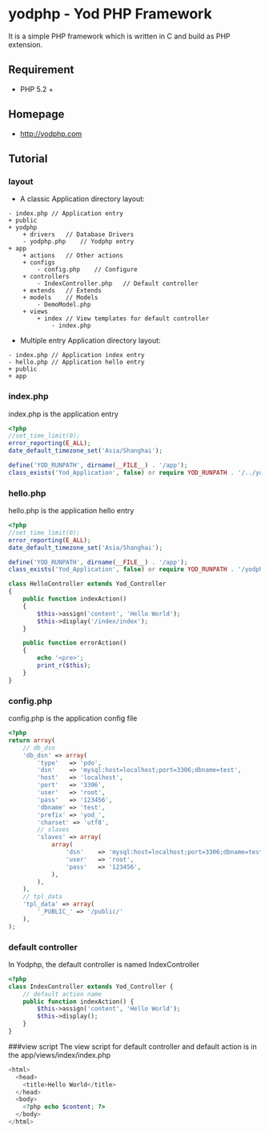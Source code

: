 # yodphp - Yod PHP Framework

It is a simple PHP framework which is written in C and build as PHP extension.

## Requirement
- PHP 5.2 +

## Homepage
- http://yodphp.com

## Tutorial

### layout
- A classic Application directory layout:

```
- index.php	// Application entry
+ public
+ yodphp
	+ drivers	// Database Drivers
	- yodphp.php	// Yodphp entry
+ app
	+ actions	// Other actions
	+ configs
		- config.php	// Configure 
	+ controllers
		- IndexController.php	// Default controller
	+ extends	// Extends
	+ models	// Models
		- DemoModel.php
	+ views
		+ index	// View templates for default controller
			- index.php

```

- Multiple entry Application directory layout:

```
- index.php	// Application index entry
- hello.php	// Application hello entry
+ public
+ app

```

### index.php
index.php is the application entry

```php
<?php
//set_time_limit(0);
error_reporting(E_ALL);
date_default_timezone_set('Asia/Shanghai');

define('YOD_RUNPATH', dirname(__FILE__) . '/app');
class_exists('Yod_Application', false) or require YOD_RUNPATH . '/../yodphp/yodphp.php';

```

### hello.php
hello.php is the application hello entry

```php
<?php
//set_time_limit(0);
error_reporting(E_ALL);
date_default_timezone_set('Asia/Shanghai');

define('YOD_RUNPATH', dirname(__FILE__) . '/app');
class_exists('Yod_Application', false) or require YOD_RUNPATH . '/yodphp.php';

class HelloController extends Yod_Controller
{
	public function indexAction()
	{
		$this->assign('content', 'Hello World');
		$this->display('/index/index');
	}

	public function errorAction()
	{
		echo '<pre>';
		print_r($this);
	}
}

```

### config.php
config.php is the application config file

```php
<?php
return array(
	// db_dsn
	'db_dsn' => array(
		'type'   => 'pdo',
		'dsn'    => 'mysql:host=localhost;port=3306;dbname=test',
		'host'   => 'localhost',
		'port'   => '3306',
		'user'   => 'root',
		'pass'   => '123456',
		'dbname' => 'test',
		'prefix' => 'yod_',
		'charset' => 'utf8',
		// slaves
		'slaves' => array(
			array(
				'dsn'    => 'mysql:host=localhost;port=3306;dbname=test',
				'user'   => 'root',
				'pass'   => '123456',
			),
		),
	),
	// tpl_data
	'tpl_data' => array(
		'_PUBLIC_' => '/public/'
	),
);

```

### default controller
In Yodphp, the default controller is named IndexController

```php
<?php
class IndexController extends Yod_Controller {
	// default action name
	public function indexAction() {
		$this->assign('content', 'Hello World');
		$this->display();
	}
}

```

###view script
The view script for default controller and default action is in the app/views/index/index.php

```php
<html>
  <head>
    <title>Hello World</title>
  </head>
  <body>
    <?php echo $content; ?>
  </body>
</html>
```
